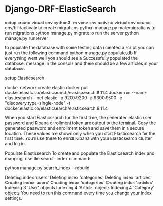 # Django-DRF-ElasticSearch





setup 
create virtual env python3 -m venv env
activate virtual env source env/bin/activate
to create migrations python manage.py makemigrations
to run migrations python manage.py migrate
to run the server python manage.py runserver


to populate the database with some testing data i created a script you can just run the following command python manage.py populate_db If everything went well you should see a Successfully populated the database. message in the console and there should be a few articles in your database.


setup Elasticsearch

docker network create elastic
docker pull docker.elastic.co/elasticsearch/elasticsearch:8.11.4
docker run --name elasticsearch --net elastic -p 9200:9200 -p 9300:9300 -e "discovery.type=single-node" -t docker.elastic.co/elasticsearch/elasticsearch:8.11.4

When you start Elasticsearch for the first time, the generated elastic user password and Kibana enrollment token are output to the terminal. Copy the generated password and enrollment token and save them in a secure location. These values are shown only when you start Elasticsearch for the first time. You’ll use these to enroll Kibana with your Elasticsearch cluster and log in.


Populate Elasticsearch
To create and populate the Elasticsearch index and mapping, use the search_index command:

python manage.py search_index --rebuild

Deleting index 'users'
Deleting index 'categories'
Deleting index 'articles'
Creating index 'users'
Creating index 'categories'
Creating index 'articles'
Indexing 3 'User' objects
Indexing 4 'Article' objects
Indexing 4 'Category' objects
You need to run this command every time you change your index settings.


